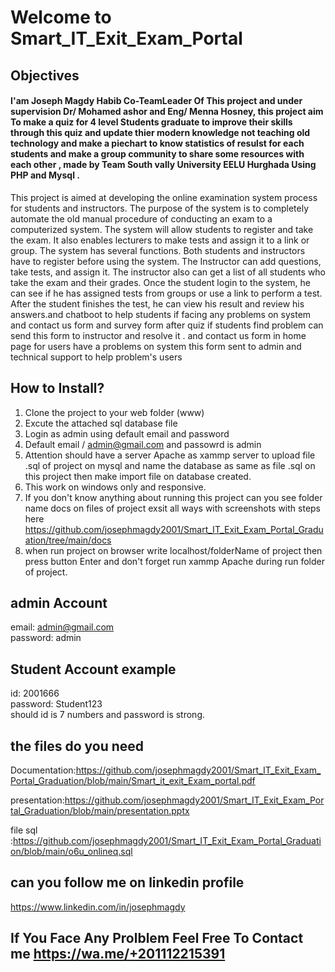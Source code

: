 #  <h1>Welcome to Smart_IT_Exit_Exam_Portal</h1> 




## Objectives 	
<h4> I'am Joseph Magdy Habib Co-TeamLeader Of This project and under supervision Dr/ Mohamed ashor and Eng/ Menna Hosney,  this project aim To make a quiz for 4 level Students graduate to improve their skills through this quiz and update thier modern knowledge not teaching old technology and make a piechart to know statistics of resulst for each students and make a group community to share some resources with each other , made by Team South vally University EELU  Hurghada  Using PHP and Mysql . </h4>
This project is aimed at developing the online examination system process for students and instructors. The purpose of the system is to completely automate the old manual procedure of conducting an exam to
a computerized system. The system will allow students to register and take the exam. It also enables lecturers to make tests and assign it to a link or group. The system has several functions. Both students and instructors have to register before using the system. The Instructor can add questions, take tests, and assign it. The instructor also can get a list of all students who take the exam and their grades. Once the student login to the system, he can see if he has assigned tests from groups or use a link to perform a test. After the student finishes the test, he can view his result and review his answers.and chatboot to help students if facing any problems on system and contact us form and survey form after quiz if students find problem can send this form to instructor and resolve it . and contact us form in home page for users have a problems on system this form sent to admin and technical support to help problem's users 

## How to Install?
1. Clone the project to your web folder (www)
2. Excute the attached sql database file
3. Login as admin using default email and password
4. Default email / admin@gmail.com
   and passowrd is admin
5. Attention should have a server Apache as xammp server to upload file .sql of project on mysql and name the database as same as file .sql on this project then make import file on database created.
6. This work on windows only and responsive.
7. If you don't know anything about running this project can you see folder name docs on files of project exsit all ways with screenshots with steps here https://github.com/josephmagdy2001/Smart_IT_Exit_Exam_Portal_Graduation/tree/main/docs
8. when run project on browser write localhost/folderName of project then press button Enter and don't forget run xammp Apache during run folder of project.
 

## admin Account  
email: admin@gmail.com <br>
password: admin

## Student Account example 
id: 2001666 <br>
password: Student123 <br>
should id is 7 numbers and password is strong.

## the files do you need 
Documentation:https://github.com/josephmagdy2001/Smart_IT_Exit_Exam_Portal_Graduation/blob/main/Smart_it_exit_Exam_portal.pdf

presentation:https://github.com/josephmagdy2001/Smart_IT_Exit_Exam_Portal_Graduation/blob/main/presentation.pptx

file sql :https://github.com/josephmagdy2001/Smart_IT_Exit_Exam_Portal_Graduation/blob/main/o6u_onlineq.sql

## can you follow me on linkedin profile 
https://www.linkedin.com/in/josephmagdy

## If You Face Any Prolblem Feel Free To Contact me  https://wa.me/+201112215391    
